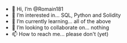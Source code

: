 - 👋 Hi, I’m @Romain181
- 👀 I’m interested in... SQL, Python and Solidity
- 🌱 I’m currently learning... all of the above
- 💞️ I’m looking to collaborate on... nothing
- 📫 How to reach me... please don't (yet)

<!---
Romain181/Romain181 is a ✨ special ✨ repository because its `README.md` (this file) appears on your GitHub profile.
You can click the Preview link to take a look at your changes.
--->

